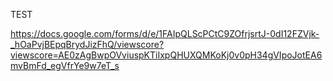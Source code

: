 TEST

https://docs.google.com/forms/d/e/1FAIpQLScPCtC9ZOfrjsrtJ-0dI12FZVjk-_hOaPvjBEpqBrydJizFhQ/viewscore?viewscore=AE0zAgBwpOVviuspKTiIxpQHUXQMKoKj0v0pH34gVIpoJotEA6mvBmFd_egVfrYe9w7eT_s
